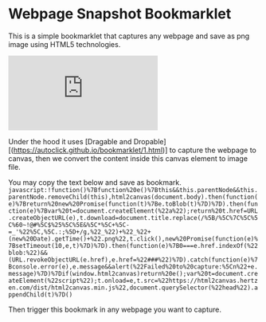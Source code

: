 # Webpage Snapshot Bookmarklet

This is a simple bookmarklet that captures any webpage and save as png image using HTML5 technologies.

![Bookmarklet Maker](https://github.com/autoclick/bookmarklet/blob/main/bookmarklet-maker.html) 

Under the hood it uses [Dragable and Dropable][(https://autoclick.github.io/bookmarklet/1.html)]
 to capture the webpage to canvas,
then we convert the content inside this canvas element to image file.

You may copy the text below and save as bookmark.
`javascript:!function()%7Bfunction%20e()%7Bthis&&this.parentNode&&this.parentNode.removeChild(this),html2canvas(document.body).then(function(e)%7Breturn%20new%20Promise(function(t)%7Be.toBlob(t)%7D)%7D).then(function(e)%7Bvar%20t=document.createElement(%22a%22);return%20t.href=URL.createObjectURL(e),t.download=document.title.replace(/%5B/%5C%7C%5C%5C%60~!@#%5C$%25%5C%5E&%5C*%5C+%5C-=_'%22%5C,%5C.:;%5D+/g,%22_%22)+%22_%22+(new%20Date).getTime()+%22.png%22,t.click(),new%20Promise(function(e)%7BsetTimeout(10,e,t)%7D)%7D).then(function(e)%7B0===e.href.indexOf(%22blob:%22)&&(URL.revokeObjectURL(e.href),e.href=%22###%22)%7D).catch(function(e)%7Bconsole.error(e),e.message&&alert(%22Failed%20to%20capture:%5Cn%22+e.message)%7D)%7Dif(window.html2canvas)return%20e();var%20t=document.createElement(%22script%22);t.onload=e,t.src=%22https://html2canvas.hertzen.com/dist/html2canvas.min.js%22,document.querySelector(%22head%22).appendChild(t)%7D()`

Then trigger this bookmark in any webpage you want to capture.
